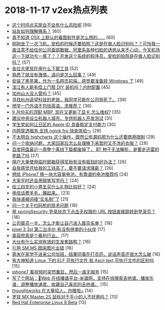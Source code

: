 # 2018-11-17 v2ex热点列表

+ [这个时间点买房会不会有什么风险呢](https://www.v2ex.com/t/508697#reply99) [99]
+ [站友如何理解佛系？](https://www.v2ex.com/t/508711#reply60) [60]
+ [真不知道 OSX 上默认的看图软件是怎么想的……](https://www.v2ex.com/t/508778#reply60) [60]
+ [刚刚坐了一次飞机，安检的时候还要拍照？这是在做人脸识别吗？？可怜我一直注意不给任何公司面部数据，阿里系各种扫脸的诱惑从来不心动，今天机场这一下就功亏一篑了？？开发这个系统的程序员，安检的拍照是在做人脸识别吗？](https://www.v2ex.com/t/508826#reply57) [57]
+ [各位大佬现在用什么下载工具](https://www.v2ex.com/t/508707#reply52) [52]
+ [熟悉了就没有激情，请问是怎么回事？](https://www.v2ex.com/t/508709#reply49) [49]
+ [安装了黑苹果，作为一名网页前端，感觉要准备转 Windows 了](https://www.v2ex.com/t/508725#reply49) [49]
+ [滨江有人能有偿上门帮 DIY 装机吗？内附配置](https://www.v2ex.com/t/508773#reply45) [45]
+ [加州山火没人管吗？](https://www.v2ex.com/t/508830#reply45) [45]
+ [寻找杭州遥望科技的老铁，我同学可能在公司猝死了。](https://www.v2ex.com/t/508841#reply39) [39]
+ [想学一门外语不包括英语，求推荐？](https://www.v2ex.com/t/508802#reply36) [36]
+ [9 月份买的顶配 MBP, 现在又更新了显卡,怎么维权?](https://www.v2ex.com/t/508784#reply35) [35]
+ [建议中央设立机器人城市，专供机器人开发测试](https://www.v2ex.com/t/508753#reply31) [31]
+ [学生党如何让日区的 Apple ID 具备稳定支付能力](https://www.v2ex.com/t/508717#reply30) [30]
+ [内网穿透服务 支持 ngrok frp 快来体验～](https://www.v2ex.com/t/508743#reply29) [29]
+ [不太明白 highcharts 这个操作，既然公布源码那为什么还要商用限制](https://www.v2ex.com/t/508762#reply29) [29]
+ [问一个收纳问题，大家回家后怎么处理换下来暂时又不洗的衣服？](https://www.v2ex.com/t/508745#reply28) [28]
+ [百度网盘最近一周整个离线下载都废掉了， BT 种子无法解析，是要走迅雷的老路了吗](https://www.v2ex.com/t/508808#reply27) [27]
+ [用户大量使用临时邮箱获得奖励有没有抵挡的好办法？](https://www.v2ex.com/t/508747#reply26) [26]
+ [自我感觉开给我的工钱高了，要不要请求降薪？](https://www.v2ex.com/t/508832#reply26) [26]
+ [想给 iPhone7 换一块大容量电池，有靠谱的电池推荐吗](https://www.v2ex.com/t/508693#reply24) [24]
+ [大家平时还会用钢笔写字吗？](https://www.v2ex.com/t/508701#reply24) [24]
+ [给三四岁的小男生买什么礼物比较好？](https://www.v2ex.com/t/508748#reply24) [24]
+ [电信话费羊毛，薅起来。](https://www.v2ex.com/t/508720#reply23) [23]
+ [我快递被间接“实名制”了](https://www.v2ex.com/t/508760#reply21) [21]
+ [问一个关于扫码枪的技术问题](https://www.v2ex.com/t/508729#reply18) [18]
+ [用 springSecurity 登录状态下点击无权限的 URL 按钮直接跳转到登录页？](https://www.v2ex.com/t/508752#reply18) [18]
+ [公司裁员一半，怎么才能让自己进入裁员名单？](https://www.v2ex.com/t/508818#reply18) [18]
+ [pixel 3 3xl 第二台半价,有没有拼单的小伙伴](https://www.v2ex.com/t/508756#reply17) [17]
+ [美容院真是个暴利行业。](https://www.v2ex.com/t/508805#reply17) [17]
+ [大伙有什么实测有效的生发套路鸭？](https://www.v2ex.com/t/508708#reply16) [16]
+ [引用 SM.MS 图床图片出错](https://www.v2ex.com/t/508719#reply16) [16]
+ [周末在家学不进来公司加班，结果同事在打农药，说话声音还很大怎么破](https://www.v2ex.com/t/508798#reply16) [16]
+ [有大神知道 Linux 下的 ELF 可执行文件 和 Ascii text 可执行文件的区别吗](https://www.v2ex.com/t/508712#reply15) [15]
+ [iphone7 看视频时突然重启，然后一直无服务](https://www.v2ex.com/t/508777#reply15) [15]
+ [写了个网站：🦑Web 在线播谱平台-米谱网，支持在线搜索吉他谱、播放乐谱、调整播放速度、收藏自己喜欢的吉他谱。](https://www.v2ex.com/t/508811#reply15) [15]
+ [thoughtworks 在大量招人，内推啦~](https://www.v2ex.com/t/508714#reply14) [14]
+ [罗技 MX Master 2S 鼠标对于手小的人不好用吗？](https://www.v2ex.com/t/508692#reply13) [13]
+ [Red Hat Enterprise Linux 8 Beta](https://www.v2ex.com/t/508700#reply13) [13]
